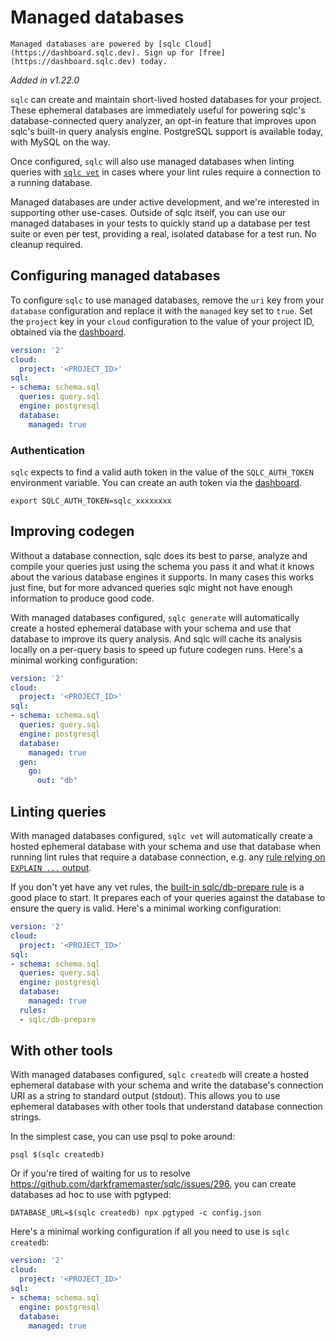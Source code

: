 # Managed databases

```{note}
Managed databases are powered by [sqlc Cloud](https://dashboard.sqlc.dev). Sign up for [free](https://dashboard.sqlc.dev) today.
```

*Added in v1.22.0*

`sqlc` can create and maintain short-lived hosted databases for your project.
These ephemeral databases are immediately useful for powering sqlc's
database-connected query analyzer, an opt-in feature that improves upon sqlc's
built-in query analysis engine. PostgreSQL support is available today, with
MySQL on the way.

Once configured, `sqlc` will also use managed databases when linting queries
with [`sqlc vet`](vet.md) in cases where your lint rules require a connection
to a running database.

Managed databases are under active development, and we're interested in
supporting other use-cases. Outside of sqlc itself, you can use our managed
databases in your tests to quickly stand up a database per test suite or even per test,
providing a real, isolated database for a test run. No cleanup required.

## Configuring managed databases

To configure `sqlc` to use managed databases, remove the `uri` key from your
`database` configuration and replace it with the `managed` key set to `true`.
Set the `project` key in your `cloud` configuration to the value of your
project ID, obtained via the [dashboard](https://dashboard.sqlc.dev).

```yaml
version: '2'
cloud:
  project: '<PROJECT_ID>'
sql:
- schema: schema.sql
  queries: query.sql
  engine: postgresql
  database:
    managed: true
```

### Authentication

`sqlc` expects to find a valid auth token in the value of the `SQLC_AUTH_TOKEN`
environment variable. You can create an auth token via the [dashboard](https://dashboard.sqlc.dev).

```shell
export SQLC_AUTH_TOKEN=sqlc_xxxxxxxx
```

## Improving codegen

Without a database connection, sqlc does its best to parse, analyze and compile your queries just using
the schema you pass it and what it knows about the various database engines it supports. In many cases
this works just fine, but for more advanced queries sqlc might not have enough information to produce good code.

With managed databases configured, `sqlc generate` will automatically create a hosted ephemeral database with your
schema and use that database to improve its query analysis. And sqlc will cache its analysis locally
on a per-query basis to speed up future codegen runs. Here's a minimal working configuration:

```yaml
version: '2'
cloud:
  project: '<PROJECT_ID>'
sql:
- schema: schema.sql
  queries: query.sql
  engine: postgresql
  database:
    managed: true
  gen:
    go:
      out: "db"
```

## Linting queries

With managed databases configured, `sqlc vet` will automatically create a hosted ephemeral database with your
schema and use that database when running lint rules that require a
database connection, e.g. any [rule relying on `EXPLAIN ...` output](vet.md#rules-using-explain-output).

If you don't yet have any vet rules, the [built-in sqlc/db-prepare rule](vet.md#sqlc-db-prepare)
is a good place to start. It prepares each of your queries against the database
to ensure the query is valid. Here's a minimal working configuration:

```yaml
version: '2'
cloud:
  project: '<PROJECT_ID>'
sql:
- schema: schema.sql
  queries: query.sql
  engine: postgresql
  database:
    managed: true
  rules:
  - sqlc/db-prepare
```

## With other tools

With managed databases configured, `sqlc createdb` will create a hosted ephemeral database with your
schema and write the database's connection URI as a string to standard output (stdout). This allows you to use
ephemeral databases with other tools that understand database connection strings.

In the simplest case, you can use psql to poke around:

```shell
psql $(sqlc createdb)
```

Or if you're tired of waiting for us to resolve https://github.com/darkframemaster/sqlc/issues/296,
you can create databases ad hoc to use with pgtyped:

```shell
DATABASE_URL=$(sqlc createdb) npx pgtyped -c config.json
```

Here's a minimal working configuration if all you need to use is `sqlc createdb`:

```yaml
version: '2'
cloud:
  project: '<PROJECT_ID>'
sql:
- schema: schema.sql
  engine: postgresql
  database:
    managed: true
```
